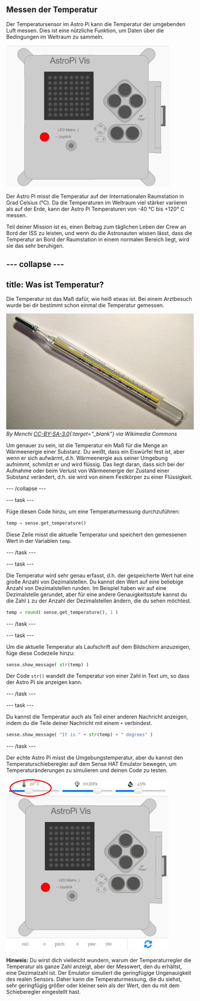 ## Messen der Temperatur

Der Temperatursensor im Astro Pi kann die Temperatur der umgebenden Luft messen. Dies ist eine nützliche Funktion, um Daten über die Bedingungen im Weltraum zu sammeln.

![Nachricht über die Temperatur](images/degrees-message.gif)

Der Astro Pi misst die Temperatur auf der Internationalen Raumstation in Grad Celsius (&deg;C). Da die Temperaturen im Weltraum viel stärker variieren als auf der Erde, kann der Astro Pi Temperaturen von -40 °C bis +120° C messen.

Teil deiner Mission ist es, einen Beitrag zum täglichen Leben der Crew an Bord der ISS zu leisten, und wenn du die Astronauten wissen lässt, dass die Temperatur an Bord der Raumstation in einem normalen Bereich liegt, wird sie das sehr beruhigen.

## \--- collapse \---

## title: Was ist Temperatur?

Die Temperatur ist das Maß dafür, wie heiß etwas ist. Bei einem Arztbesuch wurde bei dir bestimmt schon einmal die Temperatur gemessen.

![Thermometer](images/thermometer.JPG) *By Menchi [CC-BY-SA-3.0](http://creativecommons.org/licenses/by-sa/3.0/){:target="_blank"} via Wikimedia Commons*

Um genauer zu sein, ist die Temperatur ein Maß für die Menge an Wärmeenergie einer Substanz. Du weißt, dass ein Eiswürfel fest ist, aber wenn er sich aufwärmt, d.h. Wärmeenergie aus seiner Umgebung aufnimmt, schmilzt er und wird flüssig. Das liegt daran, dass sich bei der Aufnahme oder beim Verlust von Wärmeenergie der Zustand einer Substanz verändert, d.h. sie wird von einem Festkörper zu einer Flüssigkeit.

\--- /collapse \---

\--- task \---

Füge diesen Code hinzu, um eine Temperaturmessung durchzuführen:

```python
temp = sense.get_temperature()
```

Diese Zeile misst die aktuelle Temperatur und speichert den gemessenen Wert in der Variablen `temp`.

\--- /task \---

\--- task \---

Die Temperatur wird sehr genau erfasst, d.h. der gespeicherte Wert hat eine große Anzahl von Dezimalstellen. Du kannst den Wert auf eine beliebige Anzahl von Dezimalstellen runden. Im Beispiel haben wir auf eine Dezimalstelle gerundet, aber für eine andere Genauigkeitsstufe kannst du die Zahl `1` zu der Anzahl der Dezimalstellen ändern, die du sehen möchtest.

```python
temp = round( sense.get_temperature(), 1 )
```

\--- /task \---

\--- task \---

Um die aktuelle Temperatur als Laufschrift auf dem Bildschirm anzuzeigen, füge diese Codezeile hinzu:

```python
sense.show_message( str(temp) )
```

Der Code `str()` wandelt die Temperatur von einer Zahl in Text um, so dass der Astro Pi sie anzeigen kann.

\--- /task \---

\--- task \---

Du kannst die Temperatur auch als Teil einer anderen Nachricht anzeigen, indem du die Teile deiner Nachricht mit einem `+` verbindest.

```python
sense.show_message( "It is " + str(temp) + " degrees" )
```

\--- /task \---

Der echte Astro Pi misst die Umgebungstemperatur, aber du kannst den Temperaturschieberegler auf dem Sense HAT Emulator bewegen, um Temperaturänderungen zu simulieren und deinen Code zu testen.

![Temperaturschieberegler](images/temperature-slider.png)

**Hinweis:** Du wirst dich vielleicht wundern, warum der Temperaturregler die Temperatur als ganze Zahl anzeigt, aber der Messwert, den du erhältst, eine Dezimalzahl ist. Der Emulator simuliert die geringfügige Ungenauigkeit des realen Sensors. Daher kann die Temperaturmessung, die du siehst, sehr geringfügig größer oder kleiner sein als der Wert, den du mit dem Schieberegler eingestellt hast.